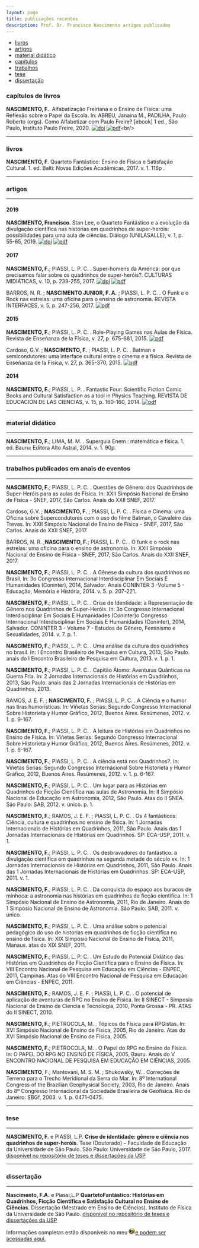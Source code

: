 ```yaml
---
layout: page
title: publicações recentes
description: Prof. Dr. Francisco Nascimento artigos publicados
---
```


<div class="navbar">
    <div class="navbar-inner">
        <ul class="nav">
            <li><a href="#book">livros</a></li>
            <li><a href="#articles">artigos</a></li>
            <li><a href="#letters">material didático</a></li>
            <li><a href="#chapters">capítulos</a></li>
            <li><a href="#anais">trabalhos</a></li>
            <li><a href="#techreports">tese</a></li>
            <li><a href="#thesis">dissertação</a></li>
        </ul>
    </div>
</div>


### <a name="chapters"></a>capítulos de livros

**NASCIMENTO, F.**. Alfabatização Freiriana e o Ensino de Física: uma Reflexão sobre o Papel da Escola. In: ABREU, Janaina M., PADILHA, Paulo Roberto (orgs). Como Alfabetizar com Paulo Freire? [ebook] 1 ed., São Paulo, Instituto Paulo Freire, 2020. [![doi](icons16/doi-icon.png)](https://dx.doi.org/10.18316/518977) [![pdf](icons16/pdf-icon.png)]("https://itxesco.github.io/assets/articles/E-book_Como_Alfabetizar_com_Paulo_Freire_2020.pdf")<br/>


---
### <a name="book"></a>livros


**NASCIMENTO, F**. Quarteto Fantástico: Ensino de Física e Satisfação Cultural. 1. ed. Balti: Novas Edições Acadêmicas, 2017. v. 1. 116p .

---
### <a name="articles"></a>artigos
---

#### 2019

**NASCIMENTO, Francisco**. Stan Lee, o Quarteto Fantástico e a evolução da divulgação científica nas histórias em quadrinhos de super-heróis: possibilidades para uma aula de ciências. Diálogo (UNILASALLE), v. 1, p. 55-65, 2019. [![doi](icons16/doi-icon.png)](http://dx.doi.org/10.18316/dialogo.v0i42.5872)
[![pdf](icons16/pdf-icon.png)]("https://itxesco.github.io/assets/articles/5872-19839-2-PB_1.pdf")

#### 2017

**NASCIMENTO, F.**; PIASSI, L. P. C. . Super-homens da América: por que precisamos falar sobre os quadrinhos de super-heróis?. CULTURAS MIDIÁTICAS, v. 10, p. 239-255, 2017. [![doi](icons16/doi-icon.png)](http://dx.doi.org/10.22478/ufpb.1983-5930.2017v10n2.37669)
[![pdf](icons16/pdf-icon.png)]("https://itxesco.github.io/assets/articles/37669-Textodoartigo-88393-1-10-20171226.pdf")


BARROS, N. R. ; **NASCIMENTO JUNIOR, F. A.** ; PIASSI, L. P. C. . O Funk e o Rock nas estrelas: uma oficina para o ensino de astronomia. REVISTA INTERFACES, v. 5, p. 247-256, 2017. [![pdf](icons16/pdf-icon.png)]("https://itxesco.github.io/assets/articles/20170705174923.pdf")

#### 2015

**NASCIMENTO, F.**; PIASSI, L. P. C. . Role-Playing Games nas Aulas de Física. Revista de Enseñanza de la Física, v. 27, p. 675-681, 2015. [![pdf](icons16/pdf-icon.png)]("https://itxesco.github.io/assets/articles/Role-Playing_Games_nas_Aulas_de_Fsica.pdf")

Cardoso, G.V. ; **NASCIMENTO, F.** ; PIASSI, L. P. C. . Batman e semicondutores: uma interface cultural entre o cinema e a física. Revista de Enseñanza de la Física, v. 27, p. 365-370, 2015.  [![pdf](icons16/pdf-icon.png)]("https://itxesco.github.io/assets/articles/Batman_e_semicondutores_uma_interface_cultural_entre_o_cinema_e_a_fsica.pdf")

#### 2014

**NASCIMENTO, F.**; PIASSI, L. P. . Fantastic Four: Scientific Fiction Comic Books and Cultural Satisfaction as a tool in Physics Teaching. REVISTA DE EDUCACION DE LAS CIENCIAS, v. 15, p. 160-160, 2014. [![pdf](icons16/pdf-icon.png)]("https://itxesco.github.io/assets/articles/NASCIMENTOF.A.2014FantasticFour-ScientificFictionComicBooksandCulturalSatisfactionasatoolinPhysicsTeaching.pdf")

---

### <a name="letters"></a>material didático
---

**NASCIMENTO, F.**; LIMA, M. M. . Superguia Enem : matemática e física. 1. ed. Bauru: Editora Alto Astral, 2014. v. 1. 90p.

---

### <a name="anais"></a>trabalhos publicados em anais de eventos
---

 **NASCIMENTO, F.**; PIASSI, L. P. C. . Questões de Gênero: dos Quadrinhos de Super-Heróis para as aulas de Física. In: XXII Simpósio Nacional de Ensino de Física - SNEF, 2017, São Carlos. Anais do XXII SNEF, 2017.

Cardoso, G.V. ; **NASCIMENTO, F.** ; PIASSI, L. P. C. . Física e Cinema: uma Oficina sobre Supercondutores com o uso do filme Batman, o Cavaleiro das Trevas. In: XXII Simpósio Nacional de Ensino de Física - SNEF, 2017, São Carlos. Anais do XXII SNEF, 2017.

BARROS, N. R. ;**NASCIMENTO, F.**; PIASSI, L. P. C. . O funk e o rock nas estrelas: uma oficina para o ensino de astronomia. In: XXII Simpósio Nacional de Ensino de Física - SNEF, 2017, São Carlos. Anais do XXII SNEF, 2017.

**NASCIMENTO, F.**; PIASSI, L. P. C. . A Gênese da cultura dos quadrinhos no Brasil. In: 3o Congresso Internacional Interdisciplinar Em Sociais E Humanidades (Coninter), 2014, Salvador. Anais CONINTER 3 -Volume 5 - Educação, Memória e História, 2014. v. 5. p. 207-221.

**NASCIMENTO, F.**; PIASSI, L. P. C. . Crise de Identidade: a Representação de Gênero nos Quadrinhos de Super-Heróis. In: 3o Congresso Internacional Interdisciplinar Em Sociais E Humanidades (Coninter)o Congresso Internacional Interdisciplinar Em Sociais E Humanidades (Coninter), 2014, Salvador. CONINTER 3 - Volume 7 - Estudos de Gênero, Feminismo e Sexualidades, 2014. v. 7. p. 1.

**NASCIMENTO, F.**; PIASSI, L. P. C. . Uma análise da cultura dos quadrinhos no brasil. In: I Encontro Brasileiro de Pesquisa em Cultura, 2013, São Paulo. anais do I Encontro Brasileiro de Pesquisa em Cultura, 2013. v. 1. p. 1.

**NASCIMENTO, F.**; PIASSI, L. P. C. . Capitão Átomo: Aventuras Quânticas na Guerra Fria. In: 2 Jornadas Internacionais de Histórias em Quadrinhos, 2013, São Paulo. anais das 2 Jornadas Internacionais de Histórias em Quadrinhos, 2013.

RAMOS, J. E. F. ; **NASCIMENTO, F.** ; PIASSI, L. P. C. . A Ciência e o humor nas tiras humorísticas. In: Viñetas Serias: Segundo Congresso Internacional Sobre Historieta y Humor Gráfico, 2012, Buenos Aires. Resúmenes, 2012. v. 1. p. 9-167.

**NASCIMENTO, F.**; PIASSI, L. P. C. . A leitura de Histórias em Quadrinhos no Ensino de Física. In: Viñetas Serias: Segundo Congresso Internacional Sobre Historieta y Humor Gráfico, 2012, Buenos Aires. Resúmenes, 2012. v. 1. p. 6-167.

**NASCIMENTO, F.**; PIASSI, L. P. C. . A ciência está nos Quadrinhos?. In: Viñetas Serias: Segundo Congresso Internacional Sobre Historieta y Humor Gráfico, 2012, Buenos Aires. Resúmenes, 2012. v. 1. p. 6-167.

**NASCIMENTO, F.**; PIASSI, L. P. C. . Um lugar para as Histórias em Quadrinhos de Ficção Científica nas aulas de Astronomia. In: II Simpósio Nacional de Educação em Astronomia, 2012, São Paulo. Atas do II SNEA. São Paulo: SAB, 2012. v. único. p. 1.

**NASCIMENTO, F.**; RAMOS, J. E. F. ; PIASSI, L. P. C. . Os 4 fantásticos: Ciência, cultura e quadrinhos no ensino de física. In: 1 Jornadas Internacionais de Histórias em Quadrinhos, 2011, São Paulo. Anais das 1 Jornadas Internacionais de Histórias em Quadrinhos. SP: ECA-USP, 2011. v. 1.

**NASCIMENTO, F.**; PIASSI, L. P. C. . Os desbravadores do fantástico: a divulgação científica em quadrinhos na segunda metade do século xx. In: 1 Jornadas Internacionais de Histórias em Quadrinhos, 2011, São Paulo. Anais das 1 Jornadas Internacionais de Histórias em Quadrinhos. SP: ECA-USP, 2011. v. 1.

**NASCIMENTO, F.**; PIASSI, L. P. C. . Da conquista do espaço aos buracos de minhoca: a astronomia nas histórias em quadrinhos de ficção científica. In: 1 Simpósio Nacional de Ensino de Astronomia, 2011, Rio de Janeiro. Anais do 1 Simpósio Nacional de Ensino de Astronomia. São Paulo: SAB, 2011. v. único.

**NASCIMENTO, F.**; PIASSI, L. P. C. . Uma análise sobre o potencial pedagógico do uso de historias em quadrinhos de ficção científica no ensino de física. In: XIX Simpósio Nacional de Ensino de Física, 2011, Manaus. atas do XIX SNEF, 2011.

**NASCIMENTO, F.**; PIASSI, L. P. C. . Um Estudo do Potencial Didático das Histórias em Quadrinhos de Ficção Científica para o Ensino de Física. In: VIII Encontro Nacional de Pesquisa em Educação em Ciências - ENPEC, 2011, Campinas. Atas do VIII Encontro Nacional de Pesquisa em Educação em Ciências - ENPEC, 2011.

**NASCIMENTO, F.**; RAMOS, J. E. F. ; PIASSI, L. P. C. . O potencial de aplicação de aventuras de RPG no Ensino de Física. In: II SINECT - Simposio Nacional de Ensino de Ciencia e Tecnologia, 2010, Ponta Grossa - PR. ATAS do II SINECT, 2010.

**NASCIMENTO, F.**; PIETROCOLA, M. . Tópicos de Física para RPGistas. In: XVI Simpósio Nacional de Ensino de Física, 2005, Rio de Janeiro. Atas do XVI Simpósio Nacional de Ensino de Física, 2005.

**NASCIMENTO, F.**; PIETROCOLA, M. . O Papel do RPG no Ensino de Física. In: O PAPEL DO RPG NO ENSINO DE FÍSICA, 2005, Bauru. Anais do V ENCONTRO NACIONAL DE PESQUISA EM EDUCAÇÃO EM CIÊNCIAS, 2005.

**NASCIMENTO**, F.; Mantovani, M. S. M. ; Shukowsky, W. . Correções de Terreno para o Trecho Meridional da Serra do Mar. In: 8º International Congress of the Brazilian Geophysical Society, 2003, Rio de Janeiro. Anais do 8º Congresso Internacional da Sociedade Brasileira de Geofísica. Rio de Janeiro: SBGf, 2003. v. 1. p. 0471-0475.

---

### <a name="techreports"></a>tese
---

**NASCIMENTO, F.** e PIASSI, L.P. **Crise de identidade: gênero e ciência nos quadrinhos de super-heróis**. Tese (Doutorado) – Faculdade de Educação da Universidade
de São Paulo. São Paulo: Universidade de São Paulo, 2017.
[disponível no repositório de teses e dissertações da USP](https://teses.usp.br/teses/disponiveis/48/48134/tde-07082017-155126/pt-br.php)

---

### <a name="thesis"></a>dissertação
---

**Nascimento, F.A.** e Piassi,L.P **QuartetoFantástico: Histórias em Quadrinhos, Ficção Científica e Satisfação Cultural no Ensino de Ciências**. Dissertação (Mestrado em Ensino de Ciências). Instituto de Física da Universidade de São Paulo.
[disponível no repositório de teses e dissertações da USP](https://teses.usp.br/teses/disponiveis/81/81131/tde-23042013-113427/pt-br.php)




Informações completas estão disponíveis no meu [![Currilo Lattes](icons16/lattes-icon.png)](http://lattes.cnpq.br/1942359141745184)[e podem ser acessadas aqui.](http://lattes.cnpq.br/1942359141745184)<br/>
